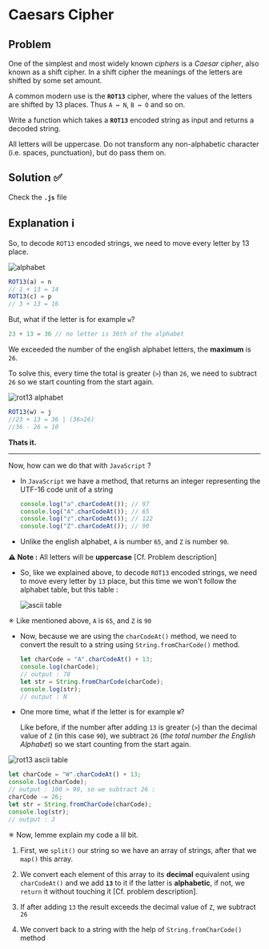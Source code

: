 # Caesars Cipher

## Problem

One of the simplest and most widely known _ciphers_ is a _Caesar cipher_, also known as a shift cipher. In a shift cipher the meanings of the letters are shifted by some set amount.

A common modern use is the **`ROT13`** cipher, where the values of the letters are shifted by 13 places. Thus `A ↔ N`, `B ↔ O` and so on.

Write a function which takes a **`ROT13`** encoded string as input and returns a decoded string.

All letters will be uppercase. Do not transform any non-alphabetic character (i.e. spaces, punctuation), but do pass them on.

## Solution ✅

Check the **`.js`** file

## Explanation ℹ

So, to decode `ROT13` encoded strings, we need to move every letter by 13 place.

![alphabet](https://i.ibb.co/Km6ZPDL/download.png)

```javascript
ROT13(a) = n
// 1 + 13 = 14
ROT13(c) = p
// 3 + 13 = 16
```

But, what if the letter is for example `w`?

```javascript
23 + 13 = 36 // no letter is 36th of the alphabet
```

We exceeded the number of the english alphabet letters, the **maximum** is `26`.

To solve this, every time the total is greater (`>`) than `26`, we need to subtract `26` so we start counting from the start again.

![rot13 alphabet](https://i.ibb.co/WyPWnfF/rot13-alphabet.webp)

```javascript
ROT13(w) = j
//23 + 13 = 36 | (36>26)
//36 - 26 = 10
```

**Thats it.**

---

Now, how can we do that with `JavaScript` ?

- In `JavaScript` we have a method, that returns an integer representing the UTF-16 code unit of a string

  ```javascript
  console.log("a".charCodeAt()); // 97
  console.log("A".charCodeAt()); // 65
  console.log("z".charCodeAt()); // 122
  console.log("Z".charCodeAt()); // 90
  ```

- Unlike the english alphabet, `A` is number `65`, and `Z` is number `90`.

**⚠ Note :** All letters will be **uppercase** [Cf. Problem description]

- So, like we explained above, to decode `ROT13` encoded strings, we need to move every letter by `13` place, but this time we won't follow the alphabet table, but this table :

  ![ascii table](https://i.ibb.co/2jKP5zv/ascii-table.webp)

✳ Like mentioned above, `A` is `65`, and `Z` is `90`

- Now, because we are using the `charCodeAt()` method, we need to convert the result to a string using `String.fromCharCode()` method.

  ```javascript
  let charCode = "A".charCodeAt() + 13;
  console.log(charCode);
  // output : 78
  let str = String.fromCharCode(charCode);
  console.log(str);
  // output : N
  ```

- One more time, what if the letter is for example `W`?

  Like before, if the number after adding `13` is greater (`>`) than the decimal value of `Z` (in this case `90`), we subtract `26` (_the total number the English Alphabet_) so we start counting from the start again.

![rot13 ascii table](https://i.ibb.co/gmq6Gvx/rot13-ascii-table.webp)

```javascript
let charCode = "W".charCodeAt() + 13;
console.log(charCode);
// output : 100 > 90, so we subtract 26 :
charCode -= 26;
let str = String.fromCharCode(charCode);
console.log(str);
// output : J
```

✳ Now, lemme explain my code a lil bit.

1. First, we `split()` our string so we have an array of strings, after that we `map()` this array.

2. We convert each element of this array to its **decimal** equivalent using `charCodeAt()` and we add **`13`** to it if the latter is **alphabetic**, if not, we `return` it without touching it [Cf. problem description].

3. If after adding `13` the result exceeds the decimal value of `Z`, we subtract `26`

4. We convert back to a string with the help of `String.fromCharCode()` method

<!-- **old**
- The first thing we need to do is to convert our text to lower case, `split()` it, then `map()` the result.
- After that, we convert each element of the array to its **decimal** equivalent using `charCodeAt()` and we add **`13`** to it if the latter is **alphabetic**, if not, we return it without touching it. ([ASCII Table](https://i.ibb.co/6t82JPh/ascii-table.webp))

**Ex** : the `ROT13` of `a` is `n`

<div align="center">
<a href="https://i.ibb.co/jbgc4fq/add-13.jpg" target="_blank" rel="noopener noreferrer">
<kbd><img width="100px" src="https://i.ibb.co/jbgc4fq/add-13.jpg"></img></kbd>
</a>
</div>

- If after adding **`13`** the total will be greater than **`122`**, we need to subtract **`26`** _(the English Alphabet consists of 26 letters)_, so we can loop over again from the start (letter **A**).
- Why **`122`** you may ask ? It’s the decimal value of the last letter of the alphabet (letter **Z**).

<div align="center">
<a href="https://i.ibb.co/QktXy37/add-13-26.jpg" target="_blank" rel="noopener noreferrer">
<kbd><img width="100px" src="https://i.ibb.co/QktXy37/add-13-26.jpg"></img></kbd>
</a>
</div>

- Finally, we convert back our decimal to string using `fromCharCode()` and `join()` the result. -->
